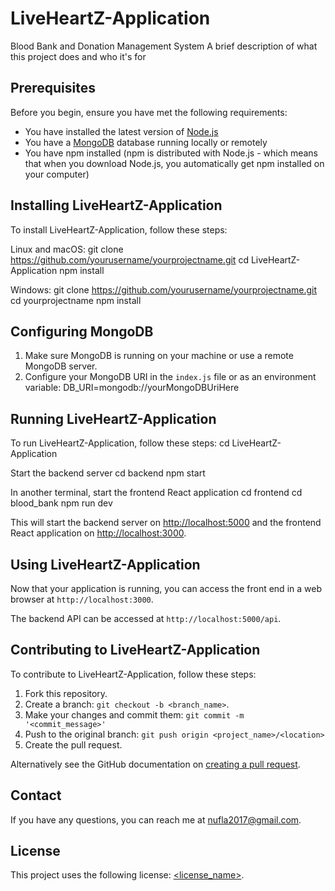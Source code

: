 # LiveHeartZ-Application
Blood Bank and Donation Management System
A brief description of what this project does and who it's for

## Prerequisites

Before you begin, ensure you have met the following requirements:
* You have installed the latest version of [Node.js](https://nodejs.org/)
* You have a [MongoDB](https://www.mongodb.com/) database running locally or remotely
* You have npm installed (npm is distributed with Node.js - which means that when you download Node.js, you automatically get npm installed on your computer)

## Installing LiveHeartZ-Application

To install LiveHeartZ-Application, follow these steps:

Linux and macOS:
git clone https://github.com/yourusername/yourprojectname.git
cd LiveHeartZ-Application
npm install


Windows:
git clone https://github.com/yourusername/yourprojectname.git
cd yourprojectname
npm install

## Configuring MongoDB

1. Make sure MongoDB is running on your machine or use a remote MongoDB server.
2. Configure your MongoDB URI in the `index.js` file or as an environment variable:
   DB_URI=mongodb://yourMongoDBUriHere

## Running LiveHeartZ-Application

To run LiveHeartZ-Application, follow these steps:
cd LiveHeartZ-Application

Start the backend server
cd backend
npm start

In another terminal, start the frontend React application
cd frontend
cd blood_bank
npm run dev


This will start the backend server on [http://localhost:5000](http://localhost:5000) and the frontend React application on [http://localhost:3000](http://localhost:3000).

## Using LiveHeartZ-Application

Now that your application is running, you can access the front end in a web browser at `http://localhost:3000`.

The backend API can be accessed at `http://localhost:5000/api`.

## Contributing to LiveHeartZ-Application

To contribute to LiveHeartZ-Application, follow these steps:

1. Fork this repository.
2. Create a branch: `git checkout -b <branch_name>`.
3. Make your changes and commit them: `git commit -m '<commit_message>'`
4. Push to the original branch: `git push origin <project_name>/<location>`
5. Create the pull request.

Alternatively see the GitHub documentation on [creating a pull request](https://docs.github.com/en/github/collaborating-with-issues-and-pull-requests/creating-a-pull-request).

## Contact

If you have any questions, you can reach me at [nufla2017@gmail.com](mailto:nufla2017@gmail.com).

## License

This project uses the following license: [<license_name>](<link_to_license>).

